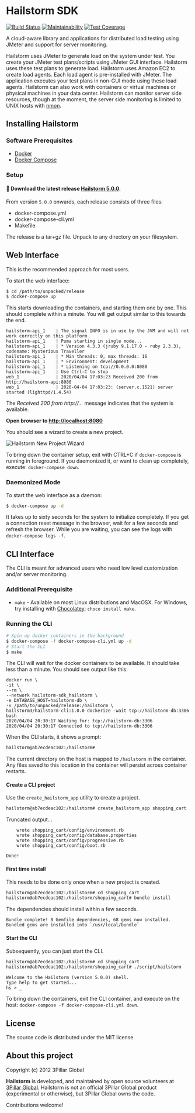 # Hailstorm SDK

[![Build Status](https://travis-ci.org/3pillarlabs/hailstorm-sdk.svg?branch=develop)](https://travis-ci.org/3pillarlabs/hailstorm-sdk)
[![Maintainability](https://api.codeclimate.com/v1/badges/f6dc4763071d01bcd14e/maintainability)](https://codeclimate.com/github/3pillarlabs/hailstorm-sdk/maintainability)
[![Test Coverage](https://api.codeclimate.com/v1/badges/f6dc4763071d01bcd14e/test_coverage)](https://codeclimate.com/github/3pillarlabs/hailstorm-sdk/test_coverage)

A cloud-aware library and applications for distributed load testing using JMeter and support for server monitoring.

Hailstorm uses JMeter to generate load on the system under test. You create your JMeter test
plans/scripts using JMeter GUI interface. Hailstorm uses these test plans to generate load. Hailstorm uses Amazon EC2
to create load agents. Each load agent is pre-installed with JMeter. The application executes your test plans in
non-GUI mode using these load agents. Hailstorm can also work with containers or virtual machines or physical machines
in your data center. Hailstorm can monitor server side resources, though at the moment, the server side monitoring is
limited to UNIX hosts with [nmon](http://nmon.sourceforge.net/pmwiki.php).

## Installing Hailstorm

### Software Prerequisites

- [Docker](https://www.docker.com/get-started)
- [Docker Compose](https://docs.docker.com/compose/)

### Setup

#### :tada: Download the latest release [Hailstorm 5.0.0](https://github.com/3pillarlabs/hailstorm-sdk/releases/tag/releases%2F5.0.0).

From version ``5.0.0`` onwards, each release consists of three files:

- docker-compose.yml
- docker-compose-cli.yml
- Makefile

The release is a tar+gz file. Unpack to any directory on your filesystem.

## Web Interface

This is the recommended approach for most users.

To start the web interface:
```bash
$ cd /path/to/unpacked/release
$ docker-compose up
```

This starts downloading the containers, and starting them one by one. This should complete within a minute. You will get
output similar to this towards the end.
```text
hailstorm-api_1    | The signal INFO is in use by the JVM and will not work correctly on this platform
hailstorm-api_1    | Puma starting in single mode...
hailstorm-api_1    | * Version 4.3.3 (jruby 9.1.17.0 - ruby 2.3.3), codename: Mysterious Traveller
hailstorm-api_1    | * Min threads: 0, max threads: 16
hailstorm-api_1    | * Environment: development
hailstorm-api_1    | * Listening on tcp://0.0.0.0:8080
hailstorm-api_1    | Use Ctrl-C to stop
web_1              | 2020/04/04 17:03:23 Received 200 from http://hailstorm-api:8080
web_1              | 2020-04-04 17:03:23: (server.c.1521) server started (lighttpd/1.4.54)
```

The *Received 200 from http://...* message indicates that the system is available.

**Open browser to [http://localhost:8080](http://localhost:8080)**

You should see a wizard to create a new project.

![Hailstorm New Project Wizard](https://3pillar-hailstorm-public.s3.amazonaws.com/screen-shots/Hailstorm-Web-5.0.0-New-Project-Wizard-800x600.png)

To bring down the container setup, exit with CTRL+C if ``docker-compose`` is running in foreground. If you daemonized it, or
want to clean up completely, execute: ``docker-compose down``.

### Daemonized Mode

To start the web interface as a daemon:
```bash
$ docker-compose up -d
```

It takes up to sixty seconds for the system to initialize completely. If you get a connection reset message in the browser, wait for
a few seconds and refresh the browser. While you are waiting, you can see the logs with ``docker-compose logs -f``.

## CLI Interface

The CLI is meant for advanced users who need low level customization and/or server monitoring.

### Additional Prerequisite

- ``make`` - Available on most Linux distributions and MacOSX. For Windows, try installing with
  [Chocolatey](https://chocolatey.org/): ``choco install make``.

### Running the CLI

```bash
# Spin up docker containers in the background
$ docker-compose -f docker-compose-cli.yml up -d
# Start the CLI
$ make
```

The CLI will wait for the docker containers to be available. It should take less than a minute. You should see output like this:
```text
docker run \
-it \
--rm \
--network hailstorm-sdk_hailstorm \
-e DATABASE_HOST=hailstorm-db \
-v /path/to/unpacked/release:/hailstorm \
hailstorm3/hailstorm-cli:1.0.0 dockerize -wait tcp://hailstorm-db:3306 bash
2020/04/04 20:30:17 Waiting for: tcp://hailstorm-db:3306
2020/04/04 20:30:17 Connected to tcp://hailstorm-db:3306
```

When the CLI starts, it shows a prompt:

```bash
hailstorm@ab7ecdeac102:/hailstorm#
```

The current directory on the host is mapped to ``/hailstorm`` in the container. Any files saved to this location in the container
will persist across container restarts.

#### Create a CLI project

Use the ``create_hailstorm_app`` utility to create a project.

```bash
hailstorm@ab7ecdeac102:/hailstorm# create_hailstorm_app shopping_cart
```

Truncated output...
```text
    wrote shopping_cart/config/environment.rb
    wrote shopping_cart/config/database.properties
    wrote shopping_cart/config/progressive.rb
    wrote shopping_cart/config/boot.rb

Done!
```

#### First time install

This needs to be done only once when a new project is created.
```bash
hailstorm@ab7ecdeac102:/hailstorm# cd shopping_cart
hailstorm@ab7ecdeac102:/hailstorm/shopping_cart# bundle install
```

The dependencies should install within a few seconds.
```text
Bundle complete! 8 Gemfile dependencies, 68 gems now installed.
Bundled gems are installed into `/usr/local/bundle`
```

#### Start the CLI

Subsequently, you can just start the CLI.

```bash
hailstorm@ab7ecdeac102:/hailstorm# cd shopping_cart
hailstorm@ab7ecdeac102:/hailstorm/shopping_cart# ./script/hailstorm
```

```text
Welcome to the Hailstorm (version 5.0.0) shell.
Type help to get started...
hs > _
```

To bring down the containers, exit the CLI container, and execute on the host: ``docker-compose -f docker-compose-cli.yml down``.

## License

The source code is distributed under the MIT license.

## About this project

Copyright (c) 2012 3Pillar Global

**Hailstorm** is developed, and maintained by open source volunteers at [3Pillar Global](https://www.3pillarglobal.com/).
Hailstorm is not an official 3Pillar Global product (experimental or otherwise), but 3Pillar Global owns the code.

Contributions welcome!
